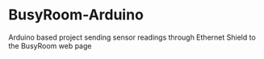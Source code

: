 # BusyRoom-Arduino
Arduino based project sending sensor readings through Ethernet Shield to the BusyRoom web page 
